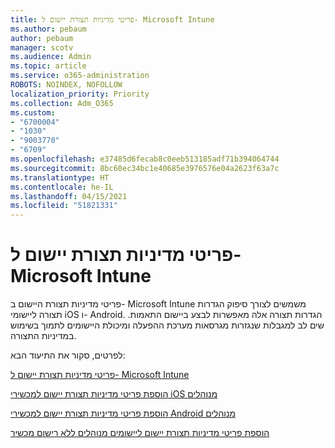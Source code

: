 ```yaml
---
title: פריטי מדיניות תצורת יישום ל- Microsoft Intune
ms.author: pebaum
author: pebaum
manager: scotv
ms.audience: Admin
ms.topic: article
ms.service: o365-administration
ROBOTS: NOINDEX, NOFOLLOW
localization_priority: Priority
ms.collection: Adm_O365
ms.custom:
- "6700004"
- "1030"
- "9003770"
- "6709"
ms.openlocfilehash: e37485d6fecab8c0eeb513185adf71b394064744
ms.sourcegitcommit: 8bc60ec34bc1e40685e3976576e04a2623f63a7c
ms.translationtype: HT
ms.contentlocale: he-IL
ms.lasthandoff: 04/15/2021
ms.locfileid: "51821331"
---
```

# <a name="app-configuration-policies-for-microsoft-intune"></a>פריטי מדיניות תצורת יישום ל- Microsoft Intune

פריטי מדיניות תצורת היישום ב- Microsoft Intune משמשים לצורך סיפוק הגדרות תצורה ליישומי iOS ו- Android. הגדרות תצורה אלה מאפשרות לבצע ביישום התאמות. שים לב למגבלות שנגזרות מגרסאות מערכת ההפעלה ומיכולת היישומים לתמוך בשימוש במדיניות התצורה.

לפרטים, סקור את התיעוד הבא:

[פריטי מדיניות תצורת יישום ל- Microsoft Intune](https://docs.microsoft.com/intune/app-configuration-policies-overview)  

[הוספת פריטי מדיניות תצורת יישום למכשירי iOS מנוהלים](https://docs.microsoft.com/intune/app-configuration-policies-use-ios)  

[הוספת פריטי מדיניות תצורת יישום למכשירי Android מנוהלים](https://docs.microsoft.com/intune/app-configuration-policies-use-android)

[הוספת פריטי מדיניות תצורת יישום ליישומים מנוהלים ללא רישום מכשיר](https://docs.microsoft.com/intune/app-configuration-policies-managed-app)
